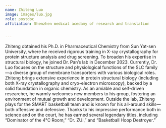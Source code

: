 ```yaml
---
name: Zhiteng Luo
image: images/luo.jpg
role: postdoc
affiliation: Shenzhen medical acedamy of research and translation 


---
```


Zhiteng obtained his Ph.D. in Pharmaceutical Chemistry from Sun Yat-sen University, where he received rigorous training in X-ray crystallography for protein structure analysis and drug screening. To broaden his expertise in structural biology, he joined Dr. Pan’s lab in December 2023. Currently, Dr. Luo focuses on the structure and physiological functions of the SLC family—a diverse group of membrane transporters with various biological roles. Zhiteng brings extensive experience in protein structural biology (including both X-ray crystallography and cryo-electron microscopy), backed by a solid foundation in organic chemistry. As an amiable and self-driven researcher, he warmly welcomes new members to his group, fostering an environment of mutual growth and development.
Outside the lab, Zhiteng plays for the SMART basketball team and is known for his all-around skills—both offensive and defensive. Thanks to his impressive performance both in science and on the court, he has earned several legendary titles, including “Dominator of the 4°C Room,” “Dr. ZUI,” and “Basketball Hoop Destroyer.”
